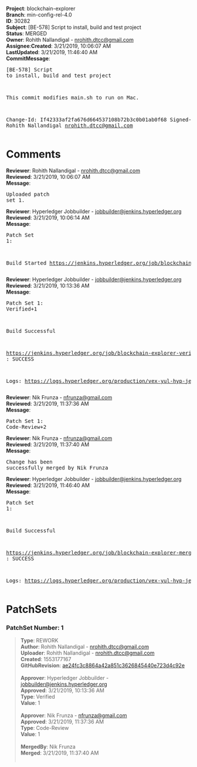 <strong>Project</strong>: blockchain-explorer</br><strong>Branch</strong>: min-config-rel-4.0<br><strong>ID</strong>: 30282<br><strong>Subject</strong>: [BE-578] Script to install, build and test project<br><strong>Status</strong>: MERGED<br><strong>Owner</strong>: Rohith Nallandigal - nrohith.dtcc@gmail.com<br><strong>Assignee</strong>:<strong>Created</strong>: 3/21/2019, 10:06:07 AM<br><strong>LastUpdated</strong>: 3/21/2019, 11:46:40 AM<br><strong>CommitMessage</strong>:<br><pre>[BE-578] Script to install, build and test project

This commit modifies main.sh to run on Mac.

Change-Id: If42333af2fa676d664537108b72b3c0b01ab0f68
Signed-off-by: Rohith Nallandigal <nrohith.dtcc@gmail.com>
</pre><h1>Comments</h1><strong>Reviewer</strong>: Rohith Nallandigal - nrohith.dtcc@gmail.com<br><strong>Reviewed</strong>: 3/21/2019, 10:06:07 AM<br><strong>Message</strong>: <pre>Uploaded patch set 1.</pre><strong>Reviewer</strong>: Hyperledger Jobbuilder - jobbuilder@jenkins.hyperledger.org<br><strong>Reviewed</strong>: 3/21/2019, 10:06:14 AM<br><strong>Message</strong>: <pre>Patch Set 1:

Build Started https://jenkins.hyperledger.org/job/blockchain-explorer-verify-x86_64/74/</pre><strong>Reviewer</strong>: Hyperledger Jobbuilder - jobbuilder@jenkins.hyperledger.org<br><strong>Reviewed</strong>: 3/21/2019, 10:13:36 AM<br><strong>Message</strong>: <pre>Patch Set 1: Verified+1

Build Successful 

https://jenkins.hyperledger.org/job/blockchain-explorer-verify-x86_64/74/ : SUCCESS

Logs: https://logs.hyperledger.org/production/vex-yul-hyp-jenkins-3/blockchain-explorer-verify-x86_64/74</pre><strong>Reviewer</strong>: Nik Frunza - nfrunza@gmail.com<br><strong>Reviewed</strong>: 3/21/2019, 11:37:36 AM<br><strong>Message</strong>: <pre>Patch Set 1: Code-Review+2</pre><strong>Reviewer</strong>: Nik Frunza - nfrunza@gmail.com<br><strong>Reviewed</strong>: 3/21/2019, 11:37:40 AM<br><strong>Message</strong>: <pre>Change has been successfully merged by Nik Frunza</pre><strong>Reviewer</strong>: Hyperledger Jobbuilder - jobbuilder@jenkins.hyperledger.org<br><strong>Reviewed</strong>: 3/21/2019, 11:46:40 AM<br><strong>Message</strong>: <pre>Patch Set 1:

Build Successful 

https://jenkins.hyperledger.org/job/blockchain-explorer-merge-x86_64/42/ : SUCCESS

Logs: https://logs.hyperledger.org/production/vex-yul-hyp-jenkins-3/blockchain-explorer-merge-x86_64/42</pre><h1>PatchSets</h1><h3>PatchSet Number: 1</h3><blockquote><strong>Type</strong>: REWORK<br><strong>Author</strong>: Rohith Nallandigal - nrohith.dtcc@gmail.com<br><strong>Uploader</strong>: Rohith Nallandigal - nrohith.dtcc@gmail.com<br><strong>Created</strong>: 1553177167<br><strong>GitHubRevision</strong>: [ae24fc3c8864a42a851c3626845440e723d4c92e](https://github.com/hyperledger/blockchain-explorer/commit/ae24fc3c8864a42a851c3626845440e723d4c92e)<br><br><strong>Approver</strong>: Hyperledger Jobbuilder - jobbuilder@jenkins.hyperledger.org<br><strong>Approved</strong>: 3/21/2019, 10:13:36 AM<br><strong>Type</strong>: Verified<br><strong>Value</strong>: 1<br><br><strong>Approver</strong>: Nik Frunza - nfrunza@gmail.com<br><strong>Approved</strong>: 3/21/2019, 11:37:36 AM<br><strong>Type</strong>: Code-Review<br><strong>Value</strong>: 1<br><br><strong>MergedBy</strong>: Nik Frunza<br><strong>Merged</strong>: 3/21/2019, 11:37:40 AM<br><br></blockquote>